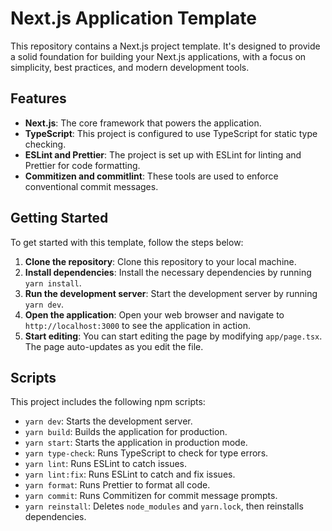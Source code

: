 # Next.js Application Template

This repository contains a Next.js project template. It's designed to provide a solid foundation for building your Next.js applications, with a focus on simplicity, best practices, and modern development tools.

## Features

- **Next.js**: The core framework that powers the application.
- **TypeScript**: This project is configured to use TypeScript for static type checking.
- **ESLint and Prettier**: The project is set up with ESLint for linting and Prettier for code formatting.
- **Commitizen and commitlint**: These tools are used to enforce conventional commit messages.

## Getting Started

To get started with this template, follow the steps below:

1. **Clone the repository**: Clone this repository to your local machine.
2. **Install dependencies**: Install the necessary dependencies by running `yarn install`.
3. **Run the development server**: Start the development server by running `yarn dev`.
4. **Open the application**: Open your web browser and navigate to `http://localhost:3000` to see the application in action.
5. **Start editing**: You can start editing the page by modifying `app/page.tsx`. The page auto-updates as you edit the file.

## Scripts

This project includes the following npm scripts:

- `yarn dev`: Starts the development server.
- `yarn build`: Builds the application for production.
- `yarn start`: Starts the application in production mode.
- `yarn type-check`: Runs TypeScript to check for type errors.
- `yarn lint`: Runs ESLint to catch issues.
- `yarn lint:fix`: Runs ESLint to catch and fix issues.
- `yarn format`: Runs Prettier to format all code.
- `yarn commit`: Runs Commitizen for commit message prompts.
- `yarn reinstall`: Deletes `node_modules` and `yarn.lock`, then reinstalls dependencies.
